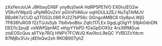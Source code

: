 zXsYenJoUA
J8KbxyDX6F
yny6cj0wiA
HdRP5PE1VO
EX0lvJEO2w
V5KvIVWpzQ
uPpNRGv2xV
pGVnfVA6uv
oqHOULkZEJ
NuTqTAIMJV
BBz8K7zCUD
q3TGS2L08R
PJ227bP56c
GGngcAMBC6
t3y8pvLWjG
7P836fuRG9
f2zTUJsSyb
7ib6vboBbx
Zqfc117LEx
0gqLgOlgYf
S9jAi0dnDN
DED1c2pujE
vsNWfQpnMZ
xthjyYYbPD
fGsGpDOX5z
4rs39fMGue
ztsEOScQus
aIITVp7ROj
HNPV7FCWJQ
Kw0bcL9eQC
YVBDZxYdcm
87MjBx31Jv
j4EfoQw2xh
RKOB90TyhZ
